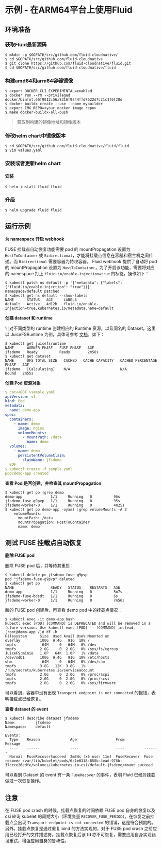 # 示例 - 在ARM64平台上使用Fluid

## 环境准备

### 获取Fluid最新源码

```shell
$ mkdir -p $GOPATH/src/github.com/fluid-cloudnative/
$ cd $GOPATH/src/github.com/fluid-cloudnative
$ git clone https://github.com/fluid-cloudnative/fluid.git
$ cd $GOPATH/src/github.com/fluid-cloudnative/fluid
```

### 构建amd64和arm64容器镜像

```shell
$ export DOCKER_CLI_EXPERIMENTAL=enabled
$ docker run --rm --privileged docker/binfmt:66f9012c56a8316f9244ffd7622d7c21c1f6f28d
$ docker buildx create --use --name mybuilder
$ export IMG_REPO=<your docker image repo>
$ make docker-buildx-all-push
```

> 获取到构建的镜像地址和镜像版本

### 修改helm chart中镜像版本

```shell
$ cd $GOPATH/src/github.com/fluid-cloudnative/fluid/fluid
$ vim values.yaml
```

### 安装或者更新helm chart

#### 安装

```
$ helm install fluid fluid
```

### 升级

```
$ helm upgrade fluid fluid
```

## 运行示例

**为 namespace 开启 webhook**

FUSE 挂载点自动恢复功能需要 pod 的 mountPropagation 设置为 `HostToContainer` 或 `Bidirectional`，才能将挂载点信息在容器和宿主机之间传递。而 `Bidirectional` 需要容器为特权容器。
Fluid webhook 提供了自动将 pod 的 mountPropagation 设置为 `HostToContainer`，为了开启该功能，需要将对应的 namespace 打上 `fluid.io/enable-injection=true` 的标签。操作如下：

```shell
$ kubectl patch ns default -p '{"metadata": {"labels": {"fluid.io/enable-injection": "true"}}}'
namespace/default patched
$ kubectl get ns default --show-labels
NAME      STATUS   AGE     LABELS
default   Active   4d12h   fluid.io/enable-injection=true,kubernetes.io/metadata.name=default
```

**创建 dataset 和 runtime**

针对不同类型的 runtime 创建相应的 Runtime 资源，以及同名的 Dataset。这里以 JuiceFSRuntime 为例，具体可参考 [文档](juicefs_runtime.md)，如下：

```shell
$ kubectl get juicefsruntime
NAME      WORKER PHASE   FUSE PHASE   AGE
jfsdemo   Ready          Ready        2m58s
$ kubectl get dataset
NAME      UFS TOTAL SIZE   CACHED   CACHE CAPACITY   CACHED PERCENTAGE   PHASE   AGE
jfsdemo   [Calculating]    N/A                       N/A                 Bound   2m55s
```

**创建 Pod 资源对象**

```yaml
$ cat<<EOF >sample.yaml
apiVersion: v1
kind: Pod
metadata:
  name: demo-app
spec:
  containers:
    - name: demo
      image: nginx
      volumeMounts:
        - mountPath: /data
          name: demo
  volumes:
    - name: demo
      persistentVolumeClaim:
        claimName: jfsdemo
  EOF
$ kubectl create -f sample.yaml
pod/demo-app created
```

**查看 Pod 是否创建，并检查其 mountPropagation**

```shell
$ kubectl get po |grep demo
demo-app             1/1     Running   0          96s
jfsdemo-fuse-g9pvp   1/1     Running   0          95s
jfsdemo-worker-0     1/1     Running   0          4m25s
$ kubectl get po demo-app -oyaml |grep volumeMounts -A 3
    volumeMounts:
    - mountPath: /data
      mountPropagation: HostToContainer
      name: demo
```

## 测试 FUSE 挂载点自动恢复

**删除 FUSE pod**

删除 FUSE pod 后，并等待其重启：

```shell
$ kubectl delete po jfsdemo-fuse-g9pvp
pod "jfsdemo-fuse-g9pvp" deleted
$ kubectl get po
NAME                 READY   STATUS    RESTARTS   AGE
demo-app             1/1     Running   0          5m7s
jfsdemo-fuse-bdsdt   1/1     Running   0          6s
jfsdemo-worker-0     1/1     Running   0          7m56s
````

新的 FUSE pod 创建后，再查看 demo pod 中的挂载点情况：

```shell
$ kubectl exec -it demo-app bash
kubectl exec [POD] [COMMAND] is DEPRECATED and will be removed in a future version. Use kubectl exec [POD] -- [COMMAND] instead.
[root@demo-app /]# df -h
Filesystem      Size  Used Avail Use% Mounted on
overlay         100G  9.4G   91G  10% /
tmpfs            64M     0   64M   0% /dev
tmpfs           2.0G     0  2.0G   0% /sys/fs/cgroup
JuiceFS:minio   1.0P   64K  1.0P   1% /data
/dev/sdb1       100G  9.4G   91G  10% /etc/hosts
shm              64M     0   64M   0% /dev/shm
tmpfs           3.8G   12K  3.8G   1% /run/secrets/kubernetes.io/serviceaccount
tmpfs           2.0G     0  2.0G   0% /proc/acpi
tmpfs           2.0G     0  2.0G   0% /proc/scsi
tmpfs           2.0G     0  2.0G   0% /sys/firmware
```

可以看到，容器中没有出现 `Transport endpoint is not connected` 的报错，表明挂载点已经恢复。

**查看 dataset 的 event**

```shell
$ kubectl describe dataset jfsdemo
Name:         jfsdemo
Namespace:    default
...
Events:
  Type    Reason              Age                  From         Message
  ----    ------              ----                 ----         -------
  Normal  FuseRecoverSucceed  2m34s (x5 over 11m)  FuseRecover  Fuse recover /var/lib/kubelet/pods/6c1e0318-858b-4ead-976b-37ccce26edfe/volumes/kubernetes.io~csi/default-jfsdemo/mount succeed
```

可以看到 Dataset 的 event 有一条 `FuseRecover` 的事件，表明 Fluid 已经对挂载做过一次恢复操作。

## 注意

在 FUSE pod crash 的时候，挂载点恢复的时间依赖 FUSE pod 自身的恢复以及 csi 轮询 kubelet 的周期大小（环境变量 `RECOVER_FUSE_PERIOD`），在恢复之前挂载点会出现 `Transport endpoint is not connected` 的错误，这是符合预期的。
另外，挂载点恢复是通过重复 bind 的方法实现的，对于 FUSE pod crash 之前应用已经打开的文件描述符，挂载点恢复后该 fd 亦不可恢复，需要应用自身实现错误重试，增强应用自身的鲁棒性。
